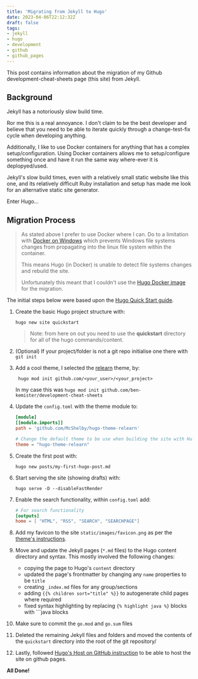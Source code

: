 ```yaml
---
title: 'Migrating from Jekyll to Hugo'
date: 2023-04-06T22:12:32Z
draft: false
tags:
- jekyll
- hugo
- development
- github
- github_pages
---
```


This post contains information about the migration of my Github development-cheat-sheets page (this site) from Jekyll.
<!--more-->

## Background

Jekyll has a notoriously slow build time.

Ror me this is a real annoyance. I don't claim to be the best developer and believe that you need to be able to iterate
quickly through a change-test-fix cycle when developing anything.

Additionally, I like to use Docker containers for anything that has a complex setup/configuration. Using Docker containers
allows me to setup/configure something once and have it run the same way where-ever it is deplopyed/used.
 
Jekyll's slow build times, even with a relatively small static website like this one, and its relatively difficult Ruby 
installation and setup has made me look for an alternative static site generator.

Enter Hugo...

## Migration Process

> As stated above I prefer to use Docker where I can. 
> Do to a limitation with [Docker on Windows](https://forums.docker.com/t/file-system-watch-does-not-work-with-mounted-volumes/12038/25)
> which prevents Windows file systems changes from propagating into the linux file system within the container. 
> 
> This means Hugo (in Docker) is unable to detect file systems changes and rebuild the site.
> 
> Unfortunately this meant that I couldn't use the [Hugo Docker image](https://hub.docker.com/r/klakegg/hugo) for the migration.

The initial steps below were based upon the [Hugo Quick Start guide](https://gohugo.io/getting-started/quick-start/).

1. Create the basic Hugo project structure with:
    ```shell
    hugo new site quickstart 
    ```

   > Note: from here on out you need to use the **quickstart** directory for all of the hugo commands/content.

2. (Optional) If your project/folder is not a git repo initialise one there with `git init`

3. Add a cool theme, I selected the [relearn](https://themes.gohugo.io/themes/hugo-theme-relearn/) theme, by:
   ```shell
    hugo mod init github.com/<your_user>/<your_project>
    ```
   In my case this was ``hugo mod init github.com/ben-kemister/development-cheat-sheets``

4. Update the `config.toml` with the theme module to:
    ```toml
    [module]
    [[module.imports]]
    path = 'github.com/McShelby/hugo-theme-relearn'
   
   # Change the default theme to be use when building the site with Hugo
   theme = "hugo-theme-relearn"
    ```
   
5. Create the first post with:
    ```shell
    hugo new posts/my-first-hugo-post.md 
    ```
   
6. Start serving the site (showing drafts) with:
    ```shell
    hugo serve -D --disableFastRender
    ```
   
7. Enable the search functionality, within `config.toml` add:
   ```toml
   # For search functionality
   [outputs]
   home = [ "HTML", "RSS", "SEARCH", "SEARCHPAGE"]
   ```
8. Add my favicon to the site `static/images/favicon.png` as per the [theme's instructions](https://mcshelby.github.io/hugo-theme-relearn/basics/customization/index.html#change-the-favicon).
9. Move and update the Jekyll pages (`*.md` files) to the Hugo content directory and syntax. This mostly involved the following changes:
   * copying the page to Hugo's `content` directory
   * updated the page's frontmatter by changing any `name` properties to be `title`
   * creating `_index.md` files for any group/sections
   * adding `{{% children sort="title" %}}` to autogenerate child pages where required
   * fixed syntax highlighting by replacing `{% highlight java %}` blocks with ```java blocks

10. Make sure to commit the `go.mod` and `go.sum` files

11. Deleted the remaining Jekyll files and folders and moved the contents of the `quickstart` directory into the root of the git repository/

12. Lastly, followed [Hugo's Host on GitHub instruction](https://gohugo.io/hosting-and-deployment/hosting-on-github/) to 
    be able to host the site on github pages.

**All Done!**
